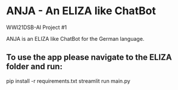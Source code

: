 # ANJA - An ELIZA like ChatBot
 WWI21DSB-AI Project #1

 ANJA is an ELIZA like ChatBot for the German language.

## To use the app please navigate to the ELIZA folder and run:
pip install -r requirements.txt
streamlit run main.py
